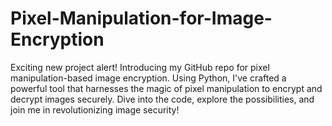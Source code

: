 # Pixel-Manipulation-for-Image-Encryption
Exciting new project alert! Introducing my GitHub repo for pixel manipulation-based image encryption. Using Python, I've crafted a powerful tool that harnesses the magic of pixel manipulation to encrypt and decrypt images securely. Dive into the code, explore the possibilities, and join me in revolutionizing image security!

